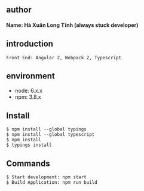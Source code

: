 ## author
#### Name: Hà Xuân Long Tĩnh (always stuck developer)

## introduction
```
Front End: Angular 2, Webpack 2, Typescript
```

## environment
- node: 6.x.x
- npm: 3.8.x

## Install
```
$ npm install --global typings
$ npm install --global typescript
$ npm install
$ typings install
```

## Commands
```
$ Start development: npm start
$ Build Application: npm run build
```



